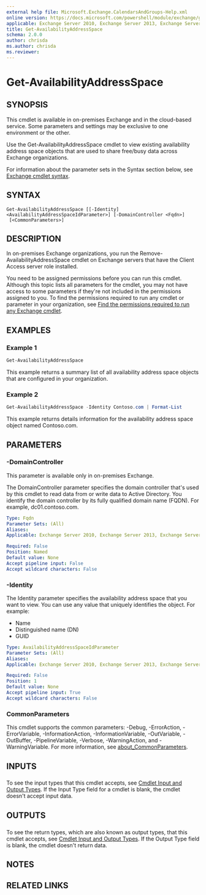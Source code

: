 ```yaml
---
external help file: Microsoft.Exchange.CalendarsAndGroups-Help.xml
online version: https://docs.microsoft.com/powershell/module/exchange/get-availabilityaddressspace
applicable: Exchange Server 2010, Exchange Server 2013, Exchange Server 2016, Exchange Server 2019, Exchange Online
title: Get-AvailabilityAddressSpace
schema: 2.0.0
author: chrisda
ms.author: chrisda
ms.reviewer:
---
```


# Get-AvailabilityAddressSpace

## SYNOPSIS
This cmdlet is available in on-premises Exchange and in the cloud-based service. Some parameters and settings may be exclusive to one environment or the other.

Use the Get-AvailabilityAddressSpace cmdlet to view existing availability address space objects that are used to share free/busy data across Exchange organizations.

For information about the parameter sets in the Syntax section below, see [Exchange cmdlet syntax](https://docs.microsoft.com/powershell/exchange/exchange-cmdlet-syntax).

## SYNTAX

```
Get-AvailabilityAddressSpace [[-Identity] <AvailabilityAddressSpaceIdParameter>] [-DomainController <Fqdn>]
 [<CommonParameters>]
```

## DESCRIPTION
In on-premises Exchange organizations, you run the Remove-AvailabilityAddressSpace cmdlet on Exchange servers that have the Client Access server role installed.

You need to be assigned permissions before you can run this cmdlet. Although this topic lists all parameters for the cmdlet, you may not have access to some parameters if they're not included in the permissions assigned to you. To find the permissions required to run any cmdlet or parameter in your organization, see [Find the permissions required to run any Exchange cmdlet](https://docs.microsoft.com/powershell/exchange/find-exchange-cmdlet-permissions).

## EXAMPLES

### Example 1
```powershell
Get-AvailabilityAddressSpace
```

This example returns a summary list of all availability address space objects that are configured in your organization.

### Example 2
```powershell
Get-AvailabilityAddressSpace -Identity Contoso.com | Format-List
```

This example returns details information for the availability address space object named Contoso.com.

## PARAMETERS

### -DomainController
This parameter is available only in on-premises Exchange.

The DomainController parameter specifies the domain controller that's used by this cmdlet to read data from or write data to Active Directory. You identify the domain controller by its fully qualified domain name (FQDN). For example, dc01.contoso.com.

```yaml
Type: Fqdn
Parameter Sets: (All)
Aliases:
Applicable: Exchange Server 2010, Exchange Server 2013, Exchange Server 2016, Exchange Server 2019

Required: False
Position: Named
Default value: None
Accept pipeline input: False
Accept wildcard characters: False
```

### -Identity
The Identity parameter specifies the availability address space that you want to view. You can use any value that uniquely identifies the object. For example:

- Name
- Distinguished name (DN)
- GUID

```yaml
Type: AvailabilityAddressSpaceIdParameter
Parameter Sets: (All)
Aliases:
Applicable: Exchange Server 2010, Exchange Server 2013, Exchange Server 2016, Exchange Server 2019, Exchange Online

Required: False
Position: 1
Default value: None
Accept pipeline input: True
Accept wildcard characters: False
```

### CommonParameters
This cmdlet supports the common parameters: -Debug, -ErrorAction, -ErrorVariable, -InformationAction, -InformationVariable, -OutVariable, -OutBuffer, -PipelineVariable, -Verbose, -WarningAction, and -WarningVariable. For more information, see [about_CommonParameters](https://go.microsoft.com/fwlink/p/?LinkID=113216).

## INPUTS

###  
To see the input types that this cmdlet accepts, see [Cmdlet Input and Output Types](https://go.microsoft.com/fwlink/p/?LinkId=616387). If the Input Type field for a cmdlet is blank, the cmdlet doesn't accept input data.

## OUTPUTS

###  
To see the return types, which are also known as output types, that this cmdlet accepts, see [Cmdlet Input and Output Types](https://go.microsoft.com/fwlink/p/?LinkId=616387). If the Output Type field is blank, the cmdlet doesn't return data.

## NOTES

## RELATED LINKS
